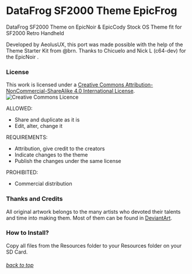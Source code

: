 # DataFrog SF2000 Theme EpicFrog
DataFrog SF2000 Theme on EpicNoir & EpicCody
Stock OS Theme fit for SF2000 Retro Handheld

Developed by AeolusUX, this port was made possible with the help of the Theme Starter Kit from @brn.
Thanks to Chicuelo and Nick L (c64-dev) for the EpicNoir .

### License

This work is licensed under a [Creative Commons Attribution-NonCommercial-ShareAlike 4.0 International License](http://creativecommons.org/licenses/by-nc-sa/4.0/). \
![Creative Commons Licence](https://i.creativecommons.org/l/by-nc-sa/4.0/88x31.png "Creative Commons Licence")

ALLOWED:
- Share and duplicate as it is
- Edit, alter, change it

REQUIREMENTS:
- Attribution, give credit to the creators
- Indicate changes to the theme
- Publish the changes under the same license

PROHIBITED:
- Commercial distribution
### Thanks and Credits

All original artwork belongs to the many artists who devoted their talents and time into making them. 
Most of them can be found in [DeviantArt](http://www.deviantart.com/).

### How to Install?

Copy all files from the Resources folder to your Resources folder on your SD Card.

###### [back to top](https://github.com/AeolusUX/ArkOS-theme-Cyber2077)

